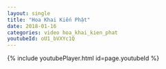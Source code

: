 ```yaml
---
layout: single
title: "Hoa Khai Kiến Phật"
date: 2018-01-16
categories: video hoa_khai_kien_phat
youtubeId: oU1_bVXYc1Q
---
```


{% include youtubePlayer.html id=page.youtubeId %}